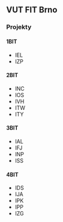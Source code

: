 ## VUT FIT Brno
### Projekty

#### **1BIT**
- IEL
- IZP

#### **2BIT**
- INC
- IOS
- IVH
- ITW
- ITY

#### **3BIT**
- IAL
- IFJ
- INP
- ISS

#### **4BIT**
- IDS
- IJA
- IPK
- IPP
- IZG
